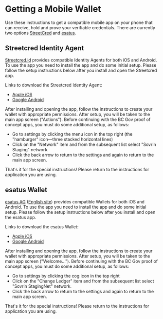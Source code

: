 # Getting a Mobile Wallet

Use these instructions to get a compatible mobile app on your phone that can receive, hold and prove your verifiable credentials. There are currently two options [StreetCred](#streetcred-identity-agent) and [esatus](#esatus-wallet).

## Streetcred Identity Agent

[Streetcred.id](https://streetcred.id) provides compatible Identity Agents for both iOS and Android. To use the app you need to install the app and do some initial setup. Please follow the setup instructions below after you install and open the Streetcred app.

Links to download the Streetcred Identity Agent:

- [Apple iOS](https://apps.apple.com/us/app/streetcred-identity-agent/id1475160728)
- [Google Android](https://play.google.com/store/apps/details?id=id.streetcred.apps.mobile)

After installing and opening the app, follow the instructions to create your wallet with appropriate permissions. After setup, you will be taken to the main app screen ("Actions"). Before continuing with the BC Gov proof of concept apps, you must do some additional setup, as follows:

- Go to settings by clicking the menu icon in the top right (the "hamburger" icon&mdash;three stacked horizontal lines)
- Click on the "Network" item and from the subsequent list select "Sovrin Staging" network.
- Click the back arrow to return to the settings and again to return to the main app screen.

That's it for the special instructions! Please return to the instructions for application you are using.

## esatus Wallet

[esatus AG](https://esatus.com) ([English site](https://esatus.com/?lang=en)) provides compatible Wallets for both iOS and Android. To use the app you need to install the app and do some initial setup. Please follow the setup instructions below after you install and open the esatus app.

Links to download the esatus Wallet:

- [Apple iOS](https://apps.apple.com/ca/app/esatus-wallet/id1496769057)
- [Google Android](https://play.google.com/store/apps/details?id=com.esatus.wallet)

After installing and opening the app, follow the instructions to create your wallet with appropriate permissions. After setup, you will be taken to the main app screen ("Welcome..."). Before continuing with the BC Gov proof of concept apps, you must do some additional setup, as follows:

- Go to settings by clicking the cog icon in the top right
- Click on the "Change Ledger" item and from the subsequent list select "Sovrin StagingNet" network.
- Click the back arrow to return to the settings and again to return to the main app screen.

That's it for the special instructions! Please return to the instructions for application you are using.
